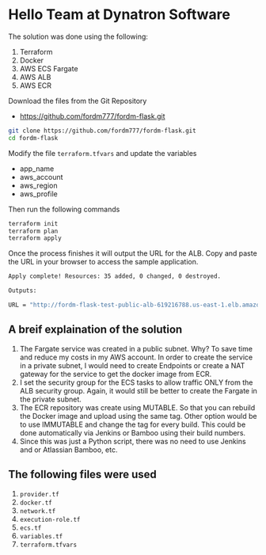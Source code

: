 # Hello Team at Dynatron Software #

The solution was done using the following:

1. Terraform
2. Docker
3. AWS ECS Fargate
4. AWS ALB
5. AWS ECR

Download the files from the Git Repository
* https://github.com/fordm777/fordm-flask.git
 
```bash
git clone https://github.com/fordm777/fordm-flask.git
cd fordm-flask
```

Modify the file `terraform.tfvars` and update the variables
* app_name
* aws_account
* aws_region
* aws_profile

Then run the following commands

```bash
terraform init
terraform plan
terraform apply
```
Once the process finishes it will output the URL for the ALB.  Copy and paste the URL in your browser to access the sample application.

```bash
Apply complete! Resources: 35 added, 0 changed, 0 destroyed.

Outputs:

URL = "http://fordm-flask-test-public-alb-619216788.us-east-1.elb.amazonaws.com/"
```

## A breif explaination of the solution

1. The Fargate service was created in a public subnet.  Why? To save time and reduce my costs in my AWS account.  In order to create the service in a private subnet, I would need to create Endpoints or create a NAT gateway for the service to get the docker image from ECR.
2. I set the security group for the ECS tasks to allow traffic ONLY from the ALB security group.  Again, it would still be better to create the Fargate in the private subnet.
3. The ECR repository was create using MUTABLE.  So that you can rebuild the Docker image and upload using the same tag.  Other option would be to use IMMUTABLE and change the tag for every build.  This could be done automatically via Jenkins or Bamboo using their build numbers.
4. Since this was just a Python script, there was no need to use Jenkins and or Atlassian Bamboo, etc.

## The following files were used

1. `provider.tf`
2. `docker.tf`
3. `network.tf`
4. `execution-role.tf`
5. `ecs.tf`
6. `variables.tf`
7. `terraform.tfvars`

